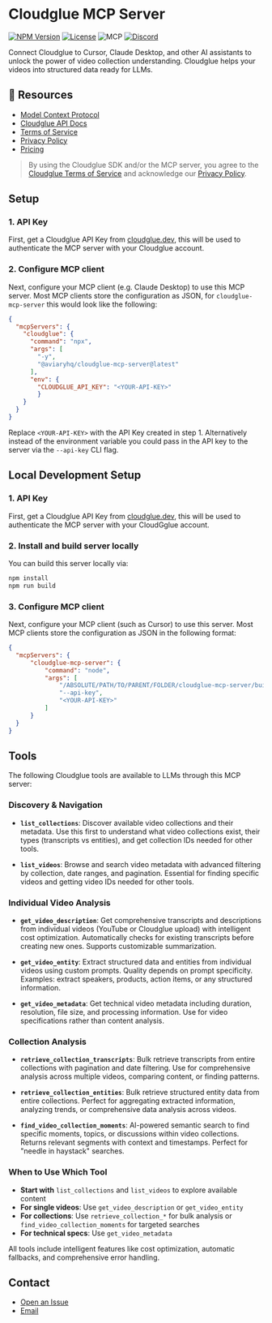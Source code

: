 # Cloudglue MCP Server

[![NPM Version](https://img.shields.io/npm/v/%40aviaryhq%2Fcloudglue-mcp-server)](https://www.npmjs.com/package/@aviaryhq/cloudglue-mcp-server) 
[![License](https://img.shields.io/badge/License-ELv2-blue.svg)](LICENSE.md)
![MCP](https://badge.mcpx.dev?status=on 'MCP Enabled')
[![Discord](https://img.shields.io/discord/1366541583272382536?logo=discord&label=Discord)](https://discord.gg/QD5KWFVner)

Connect Cloudglue to Cursor, Claude Desktop, and other AI assistants to unlock the power of video collection understanding. Cloudglue helps your videos into structured data ready for LLMs.

## 📖 Resources

- [Model Context Protocol](https://modelcontextprotocol.io/introduction)
- [Cloudglue API Docs](https://docs.cloudglue.dev)
- [Terms of Service](https://cloudglue.dev/terms)
- [Privacy Policy](https://cloudglue.dev/privacy)
- [Pricing](https://cloudglue.dev/pricing)

> By using the Cloudglue SDK and/or the MCP server, you agree to the [Cloudglue Terms of Service](https://cloudglue.dev/terms) and acknowledge our [Privacy Policy](https://cloudglue.dev/privacy).

## Setup

### 1. API Key

First, get a Cloudglue API Key from [cloudglue.dev](http://cloudglue.dev), this will be used to authenticate the MCP server with your Cloudglue account.

### 2. Configure MCP client

Next, configure your MCP client (e.g. Claude Desktop) to use this MCP server. Most MCP clients store the configuration as JSON, for `cloudglue-mcp-server` this would look like the following:

```json
{
  "mcpServers": {
    "cloudglue": {
      "command": "npx",
      "args": [
        "-y",
        "@aviaryhq/cloudglue-mcp-server@latest"
      ],
      "env": {
        "CLOUDGLUE_API_KEY": "<YOUR-API-KEY>"
        }
    }
  }
}
```

Replace `<YOUR-API-KEY>` with the API Key created in step 1. Alternatively instead of the environment variable you could pass in the API key to the server via the `--api-key` CLI flag.

## Local Development Setup

### 1. API Key

First, get a Cloudglue API Key from [cloudglue.dev](http://cloudglue.dev), this will be used to authenticate the MCP server with your CloudGglue account.

### 2. Install and build server locally

You can build this server locally via:

```bash
npm install
npm run build
```

### 3. Configure MCP client

Next, configure your MCP client (such as Cursor) to use this server. Most MCP clients store the configuration as JSON in the following format:

```json
{
  "mcpServers": {
      "cloudglue-mcp-server": {
          "command": "node",
          "args": [
              "/ABSOLUTE/PATH/TO/PARENT/FOLDER/cloudglue-mcp-server/build/index.js",
              "--api-key",
              "<YOUR-API-KEY>"
          ]
      }
  }
}
```


## Tools

The following Cloudglue tools are available to LLMs through this MCP server:

### **Discovery & Navigation**

- **`list_collections`**: Discover available video collections and their metadata. Use this first to understand what video collections exist, their types (transcripts vs entities), and get collection IDs needed for other tools.

- **`list_videos`**: Browse and search video metadata with advanced filtering by collection, date ranges, and pagination. Essential for finding specific videos and getting video IDs needed for other tools.

### **Individual Video Analysis**

- **`get_video_description`**: Get comprehensive transcripts and descriptions from individual videos (YouTube or Cloudglue upload) with intelligent cost optimization. Automatically checks for existing transcripts before creating new ones. Supports customizable summarization.

- **`get_video_entity`**: Extract structured data and entities from individual videos using custom prompts. Quality depends on prompt specificity. Examples: extract speakers, products, action items, or any structured information.

- **`get_video_metadata`**: Get technical video metadata including duration, resolution, file size, and processing information. Use for video specifications rather than content analysis.

### **Collection Analysis**

- **`retrieve_collection_transcripts`**: Bulk retrieve transcripts from entire collections with pagination and date filtering. Use for comprehensive analysis across multiple videos, comparing content, or finding patterns.

- **`retrieve_collection_entities`**: Bulk retrieve structured entity data from entire collections. Perfect for aggregating extracted information, analyzing trends, or comprehensive data analysis across videos.

- **`find_video_collection_moments`**: AI-powered semantic search to find specific moments, topics, or discussions within video collections. Returns relevant segments with context and timestamps. Perfect for "needle in haystack" searches.

### **When to Use Which Tool**

- **Start with** `list_collections` and `list_videos` to explore available content
- **For single videos**: Use `get_video_description` or `get_video_entity` 
- **For collections**: Use `retrieve_collection_*` for bulk analysis or `find_video_collection_moments` for targeted searches
- **For technical specs**: Use `get_video_metadata`

All tools include intelligent features like cost optimization, automatic fallbacks, and comprehensive error handling.

## Contact

* [Open an Issue](https://github.com/aviaryhq/cloudglue-mcp-server/issues/new)
* [Email](mailto:support@cloudglue.dev)
